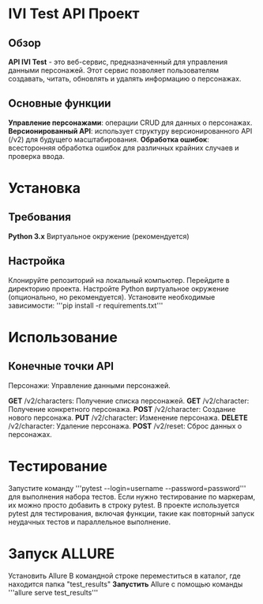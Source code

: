 # IVI Test API Проект
## Обзор
**API IVI Test** - это веб-сервис, предназначенный для управления данными персонажей. Этот сервис позволяет пользователям создавать, читать, обновлять и удалять информацию о персонажах.

## Основные функции
**Управление персонажами**: операции CRUD для данных о персонажах.
**Версионированный API**: использует структуру версионированного API (/v2) для будущего масштабирования.
**Обработка ошибок**: всесторонняя обработка ошибок для различных крайних случаев и проверка ввода.

# Установка
## Требования
**Python 3.x**
Виртуальное окружение (рекомендуется)

## Настройка
Клонируйте репозиторий на локальный компьютер.
Перейдите в директорию проекта.
Настройте Python виртуальное окружение (опционально, но рекомендуется).
Установите необходимые зависимости:
'''pip install -r requirements.txt'''

# Использование

## Конечные точки API
Персонажи: Управление данными персонажей.

**GET** /v2/characters: Получение списка персонажей.
**GET** /v2/character: Получение конкретного персонажа.
**POST** /v2/character: Создание нового персонажа.
**PUT** /v2/character: Изменение персонажа.
**DELETE** /v2/character: Удаление персонажа.
**POST** /v2/reset: Сброс данных о персонажах.

# Тестирование
Запустите команду '''pytest --login=username --password=password''' для выполнения набора тестов.
Если нужно тестирование по маркерам, их можно просто добавить в строку pytest.
В проекте используется pytest для тестирования, включая функции, такие как повторный запуск неудачных тестов и параллельное выполнение.

# Запуск ALLURE
Установить Allure
В командной строке переместиться в каталог, где находится папка "test_results"
**Запустить** Allure с помощью команды '''allure serve test_results'''
